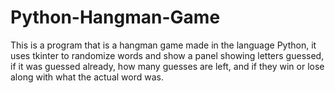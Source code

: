 # Python-Hangman-Game
This is a program that is a hangman game made in the language Python, it uses tkinter to randomize words and show a panel showing letters guessed, if it was guessed already, how many guesses are left, and if they win or lose along with what the actual word was.
